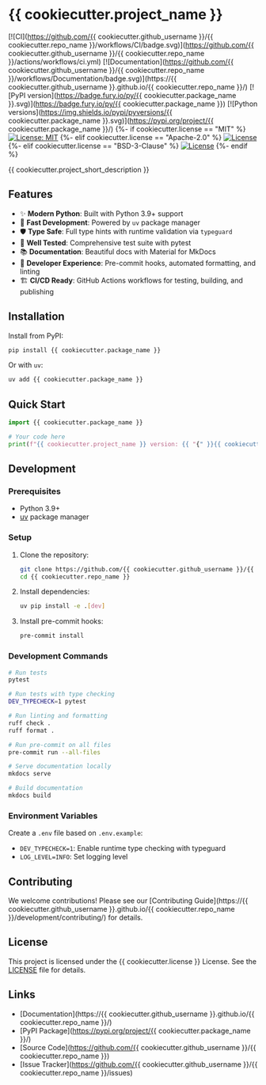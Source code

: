 # {{ cookiecutter.project_name }}

[![CI](https://github.com/{{ cookiecutter.github_username }}/{{ cookiecutter.repo_name }}/workflows/CI/badge.svg)](https://github.com/{{ cookiecutter.github_username }}/{{ cookiecutter.repo_name }}/actions/workflows/ci.yml)
[![Documentation](https://github.com/{{ cookiecutter.github_username }}/{{ cookiecutter.repo_name }}/workflows/Documentation/badge.svg)](https://{{ cookiecutter.github_username }}.github.io/{{ cookiecutter.repo_name }}/)
[![PyPI version](https://badge.fury.io/py/{{ cookiecutter.package_name }}.svg)](https://badge.fury.io/py/{{ cookiecutter.package_name }})
[![Python versions](https://img.shields.io/pypi/pyversions/{{ cookiecutter.package_name }}.svg)](https://pypi.org/project/{{ cookiecutter.package_name }}/)
{%- if cookiecutter.license == "MIT" %}
[![License: MIT](https://img.shields.io/badge/License-MIT-yellow.svg)](https://opensource.org/licenses/MIT)
{%- elif cookiecutter.license == "Apache-2.0" %}
[![License](https://img.shields.io/badge/License-Apache%202.0-blue.svg)](https://opensource.org/licenses/Apache-2.0)
{%- elif cookiecutter.license == "BSD-3-Clause" %}
[![License](https://img.shields.io/badge/License-BSD%203--Clause-blue.svg)](https://opensource.org/licenses/BSD-3-Clause)
{%- endif %}

{{ cookiecutter.project_short_description }}

## Features

- ✨ **Modern Python**: Built with Python 3.9+ support
- 🚀 **Fast Development**: Powered by `uv` package manager
- 🛡️ **Type Safe**: Full type hints with runtime validation via `typeguard`
- 🧪 **Well Tested**: Comprehensive test suite with pytest
- 📚 **Documentation**: Beautiful docs with Material for MkDocs
- 🔧 **Developer Experience**: Pre-commit hooks, automated formatting, and linting
- 🏗️ **CI/CD Ready**: GitHub Actions workflows for testing, building, and publishing

## Installation

Install from PyPI:

```bash
pip install {{ cookiecutter.package_name }}
```

Or with `uv`:

```bash
uv add {{ cookiecutter.package_name }}
```

## Quick Start

```python
import {{ cookiecutter.package_name }}

# Your code here
print(f"{{ cookiecutter.project_name }} version: {{ "{" }}{{ cookiecutter.package_name }}.__version__{{ "}" }}")
```

## Development

### Prerequisites

- Python 3.9+
- [uv](https://github.com/astral-sh/uv) package manager

### Setup

1. Clone the repository:
   ```bash
   git clone https://github.com/{{ cookiecutter.github_username }}/{{ cookiecutter.repo_name }}.git
   cd {{ cookiecutter.repo_name }}
   ```

2. Install dependencies:
   ```bash
   uv pip install -e .[dev]
   ```

3. Install pre-commit hooks:
   ```bash
   pre-commit install
   ```

### Development Commands

```bash
# Run tests
pytest

# Run tests with type checking
DEV_TYPECHECK=1 pytest

# Run linting and formatting
ruff check .
ruff format .

# Run pre-commit on all files
pre-commit run --all-files

# Serve documentation locally
mkdocs serve

# Build documentation
mkdocs build
```

### Environment Variables

Create a `.env` file based on `.env.example`:

- `DEV_TYPECHECK=1`: Enable runtime type checking with typeguard
- `LOG_LEVEL=INFO`: Set logging level

## Contributing

We welcome contributions! Please see our [Contributing Guide](https://{{ cookiecutter.github_username }}.github.io/{{ cookiecutter.repo_name }}/development/contributing/) for details.

## License

This project is licensed under the {{ cookiecutter.license }} License. See the [LICENSE](LICENSE) file for details.

## Links

- [Documentation](https://{{ cookiecutter.github_username }}.github.io/{{ cookiecutter.repo_name }}/)
- [PyPI Package](https://pypi.org/project/{{ cookiecutter.package_name }}/)
- [Source Code](https://github.com/{{ cookiecutter.github_username }}/{{ cookiecutter.repo_name }})
- [Issue Tracker](https://github.com/{{ cookiecutter.github_username }}/{{ cookiecutter.repo_name }}/issues)

